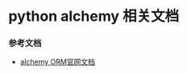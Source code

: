 # python alchemy 相关文档

### 参考文档
- [alchemy ORM官网文档](http://docs.sqlalchemy.org/en/latest/orm/tutorial.html#adding-and-updating-objects)
